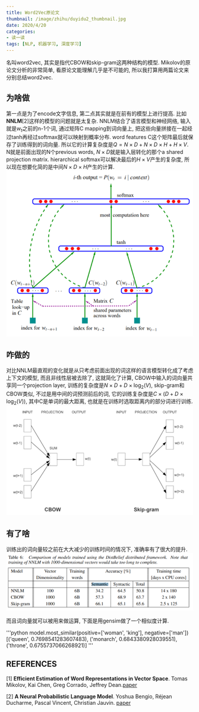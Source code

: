 ```yaml
---
title: Word2Vec原论文
thumbnail: /image/zhihu/duyidu2_thumbnail.jpg
date: 2020/4/20
categories: 
- 读一读
tags: [NLP, 机器学习, 深度学习]
---
```


名叫word2vec, 其实是指代CBOW和skip-gram这两种结构的模型. Mikolov的原论文分析的非常简单, 看原论文能理解几乎是不可能的, 所以我打算用两篇论文来分别总结word2vec.
<!-- more -->

## 为啥做
第一点是为了encode文字信息, 第二点其实就是在前有的模型上进行提高. 比如**NNLM**[2]这样的模型的问题就是太复杂. NNLM结合了语言模型和神经网络, 输入就是$w_{t}$之前的n-1个词, 通过矩阵C mapping到词向量上, 把这些向量拼接在一起经过tanh再经过softmax就可以映射到概率分布. word features C这个矩阵最后就保存了训练得到的词向量. 所以它的计算复杂度是$Q = N\times D + N\times D\times H + H\times V$. N就是前面出现的N个previous words, $N\times D$就是输入层转化的那个a shared projection matrix. hierarchical softmax可以解决最后的$H\times V$产生的复杂度, 所以现在想要化简的是中间$N\times D\times H$产生的计算.
![](./image/duyidu2_1.png)

## 咋做的
对比NNLM最直观的变化就是从只考虑前面出现的词这样的语言模型转化成了考虑上下文的模型, 而且非线性层被去除了, 这就简化了计算, CBOW中输入的词向量共享同一个projection layer, 训练的复杂度是$N\times D + D\times \log_{2}(V)$, skip-gram和CBOW类似, 不过是用中间的词预测前后的词, 它的训练复杂度是$C\times (D + D\times \log_{2}(V))$, 其中C是单词的最大距离, 也就是在训练时选取距离内的部分词进行训练.
![](./image/duyidu2_2.png)

## 有了啥
训练出的词向量较之前在大大减少的训练时间的情况下, 准确率有了很大的提升.
![](./image/duyidu2_3.png)

而且词向量就可以被用来做运算, 下面是用gensim做了一个相似度计算.

'''python
    model.most_similar(positive=['woman', 'king'], negative=['man'])
    [('queen', 0.7698541283607483), ('monarch', 0.6843380928039551), ('throne', 0.6755737066268921)]
'''

## REFERENCES
[1] **Efficient Estimation of Word Representations in Vector Space**. Tomas Mikolov, Kai Chen, Greg Corrado, Jeffrey Dean.[paper](https://arxiv.org/pdf/1301.3781.pdf)

[2] **A Neural Probabilistic Language Model**. Yoshua Bengio, Réjean Ducharme, Pascal Vincent, Christian Jauvin. [paper](http://www.jmlr.org/papers/volume3/bengio03a/bengio03a.pdf)
